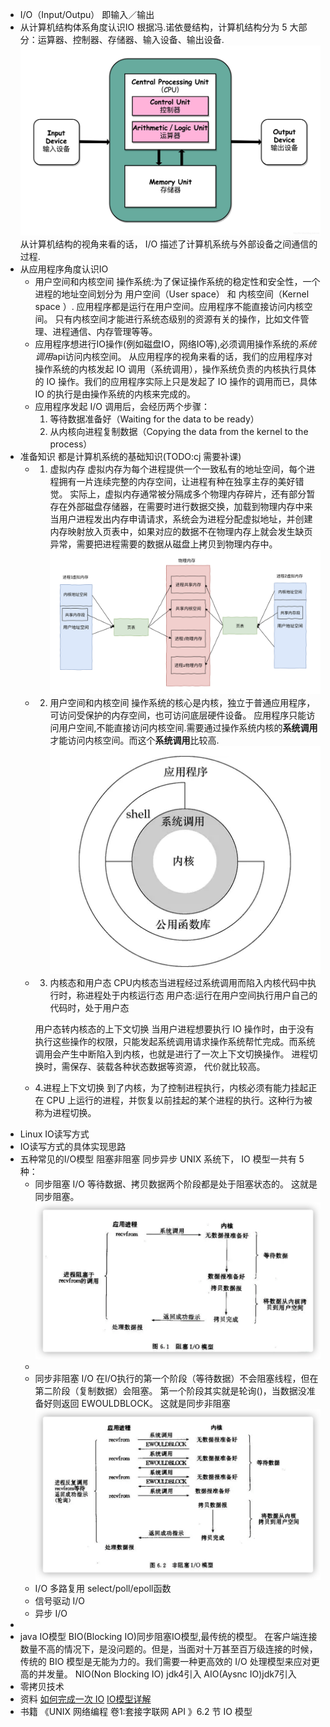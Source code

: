- I/O（Input/Outpu） 即输入／输出
- 从计算机结构体系角度认识IO
  根据冯.诺依曼结构，计算机结构分为 5 大部分：运算器、控制器、存储器、输入设备、输出设备.
  ![image.png](../assets/image_1653804633725_0.png) 
  从计算机结构的视角来看的话， I/O 描述了计算机系统与外部设备之间通信的过程.
- 从应用程序角度认识IO
	- 用户空间和内核空间
	  操作系统:为了保证操作系统的稳定性和安全性，一个进程的地址空间划分为 用户空间（User space） 和 内核空间（Kernel space ）.
	  应用程序都是运行在用户空间。应用程序不能直接访问内核空间。
	  只有内核空间才能进行系统态级别的资源有关的操作，比如文件管理、进程通信、内存管理等等。
	- 应用程序想进行IO操作(例如磁盘IO，网络IO等),必须调用操作系统的*系统调用*api访问内核空间。
	  从应用程序的视角来看的话，我们的应用程序对操作系统的内核发起 IO 调用（系统调用），操作系统负责的内核执行具体的 IO 操作。我们的应用程序实际上只是发起了 IO 操作的调用而已，具体 IO 的执行是由操作系统的内核来完成的。
	- 应用程序发起 I/O 调用后，会经历两个步骤：
	  1. 等待数据准备好（Waiting for the data to be ready）
	  2. 从内核向进程复制数据（Copying the data from the kernel to the process）
- 准备知识
  都是计算机系统的基础知识(TODO:cj 需要补课)
	- 1. 虚拟内存
	  虚拟内存为每个进程提供一个一致私有的地址空间，每个进程拥有一片连续完整的内存空间，让进程有种在独享主存的美好错觉。
	  实际上，虚拟内存通常被分隔成多个物理内存碎片，还有部分暂存在外部磁盘存储器，在需要时进行数据交换，加载到物理内存中来
	  当用户进程发出内存申请请求，系统会为进程分配虚拟地址，并创建内存映射放入页表中，如果对应的数据不在物理内存上就会发生缺页异常，需要把进程需要的数据从磁盘上拷贝到物理内存中。
	  ![image.png](../assets/image_1653807210194_0.png)
	- 2. 用户空间和内核空间
	  操作系统的核心是内核，独立于普通应用程序，可访问受保护的内存空间，也可访问底层硬件设备。 
	  应用程序只能访问用户空间,不能直接访问内核空间.需要通过操作系统内核的**系统调用**才能访问内核空间。而这个**系统调用**比较高.
	  ![image.png](../assets/image_1653807823131_0.png)
	- 3. 内核态和用户态
	  CPU内核态当进程经过系统调用而陷入内核代码中执行时，称进程处于内核运行态
	  用户态:运行在用户空间执行用户自己的代码时，处于用户态
	  
	  用户态转内核态的上下文切换
	  当用户进程想要执行 IO 操作时，由于没有执行这些操作的权限，只能发起系统调用请求操作系统帮忙完成。而系统调用会产生中断陷入到内核，也就是进行了一次上下文切换操作。
	  进程切换时，需保存、装载各种状态数据等资源， 代价就比较高。
	- 4.进程上下文切换
	  到了内核，为了控制进程执行，内核必须有能力挂起正在 CPU 上运行的进程，并恢复以前挂起的某个进程的执行。这种行为被称为进程切换。
- Linux IO读写方式
- IO读写方式的具体实现思路
- 五种常见的I/O模型
  阻塞非阻塞
  同步异步
  UNIX 系统下， IO 模型一共有 5 种：
	- 同步阻塞 I/O
	  等待数据、拷贝数据两个阶段都是处于阻塞状态的。 这就是同步阻塞。
	  ![image.png](../assets/image_1653808652432_0.png)
	-
	- 同步非阻塞 I/O
	  在I/O执行的第一个阶段（等待数据）不会阻塞线程，但在第二阶段（复制数据）会阻塞。
	  第一个阶段其实就是轮询()，当数据没准备好则返回 EWOULDBLOCK。
	  这就是同步非阻塞
	  ![image.png](../assets/image_1653810205054_0.png)
	- I/O 多路复用
	  select/poll/epoll函数
	- 信号驱动 I/O
	- 异步 I/O
-
- java IO模型
  BIO(Blocking IO)同步阻塞IO模型,最传统的模型。
  在客户端连接数量不高的情况下，是没问题的。但是，当面对十万甚至百万级连接的时候，传统的 BIO 模型是无能为力的。我们需要一种更高效的 I/O 处理模型来应对更高的并发量。
  NIO(Non Blocking IO) jdk4引入
  AIO(Aysnc IO)jdk7引入
- 零拷贝技术
- 资料
  [如何完成一次 IO](https://llc687.top/126.html)
  [IO模型详解](https://javaguide.cn/java/basis/io.html#%E4%BD%95%E4%B8%BA-i-o)
- 书籍
  《UNIX 网络编程 卷1:套接字联网 API 》6.2 节 IO 模型